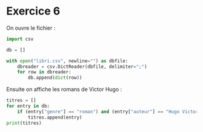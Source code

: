 # Exercice 6

On ouvre le fichier :

```py
import csv

db = []

with open("libri.csv", newline="") as dbfile:
    dbreader = csv.DictReader(dbfile, delimiter=";")
    for row in dbreader:
        db.append(dict(row))
```

Ensuite on affiche les romans de Victor Hugo :

```py
titres = []
for entry in db:
    if (entry["genre"] == "roman") and (entry["auteur"] == "Hugo Victor"):
        titres.append(entry)
print(titres)
```
